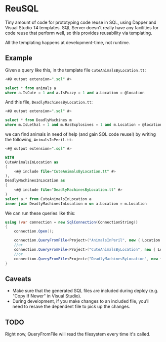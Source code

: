 # ReuSQL
Tiny amount of code for prototyping code reuse in SQL, using Dapper and Visual Studio T4 templates. 
SQL Server doesn't really have any facilities for code reuse that perform well, so this provides reusability via templating.

All the templating happens at development-time, not runtime.

## Example
Given a query like this, in the template file `CuteAnimalsByLocation.tt`:

```sql
<#@ output extension=".sql" #>

select * from animals a
where a.IsCute = 1 and a.IsFuzzy = 1 and a.Location = @location
```

And this file, `DeadlyMachinesByLocation.tt`:

```sql
<#@ output extension=".sql" #>

select * from DeadlyMachines m
where m.IsLethal = 1 and m.HasExplosives = 1 and m.Location = @location
```

we can find animals in need of help (and gain SQL code reuse!) by writing the following, `AnimalsInPeril.tt`:

```sql
<#@ output extension=".sql" #>

WITH 
CuteAnimalsInLocation as 
( 
	<#@ include file="CuteAnimalsByLocation.tt" #>
),
DeadlyMachinesInLocation as
(
	<#@ include file="DeadlyMachinesByLocation.tt" #>
)
select a.* from CuteAnimalsInLocation a
inner join DeadlyMachinesInLocation m on a.Location = m.Location
```

We can run these queries like this:
```csharp
using (var connection = new SqlConnection(ConnectionString))
{
    connection.Open();

    connection.QueryFromFile<Project>("AnimalsInPeril", new { Location = "NorthAmerica" });
    //or
    connection.QueryFromFile<Project>("CuteAnimalsByLocation", new { Location = "NorthAmerica" });
    //or
    connection.QueryFromFile<Project>("DeadlyMachinesByLocation", new { Location = "NorthAmerica" });
}
```

## Caveats

- Make sure that the generated SQL files are included during deploy (e.g. "Copy If Newer" in Visual Studio).
- During development, if you make changes to an included file, you'll need to resave the dependent file to pick up the changes.

## TODO
Right now, QueryFromFile will read the filesystem every time it's called.
